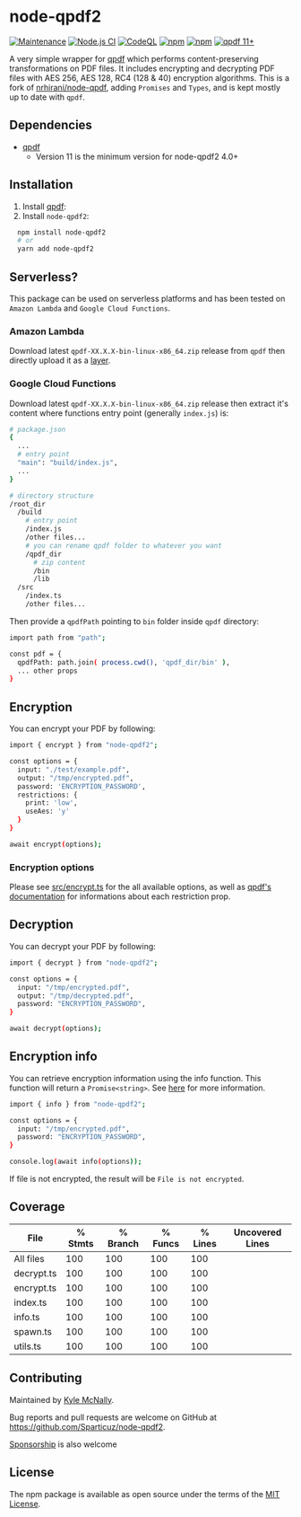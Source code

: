 # node-qpdf2

[![Maintenance](https://img.shields.io/badge/Maintained%3F-yes-green.svg)](https://github.com/Sparticuz/node-qpdf2/commits/master)
[![Node.js CI](https://github.com/Sparticuz/node-qpdf2/actions/workflows/node.js.yml/badge.svg)](https://github.com/Sparticuz/node-qpdf2/actions/workflows/node.js.yml)
[![CodeQL](https://github.com/Sparticuz/node-qpdf2/actions/workflows/codeql-analysis.yml/badge.svg)](https://github.com/Sparticuz/node-qpdf2/actions/workflows/codeql-analysis.yml)
[![npm](https://img.shields.io/npm/v/node-qpdf2)](https://www.npmjs.com/package/node-qpdf2)
[![npm](https://img.shields.io/npm/dm/node-qpdf)](https://www.npmjs.com/package/node-qpdf2)
[![qpdf 11+](https://img.shields.io/badge/dependencies-qpdf-green)](https://github.com/qpdf/qpdf)

A very simple wrapper for [qpdf](https://github.com/qpdf/qpdf) which performs content-preserving transformations on PDF files. It includes encrypting and decrypting PDF files with AES 256, AES 128, RC4 (128 & 40) encryption algorithms. This is a fork of [nrhirani/node-qpdf](https://github.com/nrhirani/node-qpdf), adding `Promises` and `Types`, and is kept mostly up to date with `qpdf`.

## Dependencies

- [qpdf](https://github.com/qpdf/qpdf)
  - Version 11 is the minimum version for node-qpdf2 4.0+

## Installation

1. Install [qpdf](https://github.com/qpdf/qpdf/releases):
2. Install `node-qpdf2`:

```bash
  npm install node-qpdf2
  # or
  yarn add node-qpdf2
```

## Serverless?

This package can be used on serverless platforms and has been tested on `Amazon Lambda` and `Google Cloud Functions`. 

### Amazon Lambda
Download latest `qpdf-XX.X.X-bin-linux-x86_64.zip` release from `qpdf` then directly upload it as a [layer](https://docs.aws.amazon.com/lambda/latest/dg/chapter-layers.html).

### Google Cloud Functions
Download latest `qpdf-XX.X.X-bin-linux-x86_64.zip` release then extract it's content where functions entry point (generally `index.js`) is:

```bash
# package.json
{
  ...
  # entry point
  "main": "build/index.js",
  ...
}

# directory structure
/root_dir
  /build
    # entry point
    /index.js 
    /other files...
    # you can rename qpdf folder to whatever you want
    /qpdf_dir 
      # zip content
      /bin
      /lib 
  /src
    /index.ts
    /other files...
```

Then provide a `qpdfPath` pointing to `bin` folder inside `qpdf` directory:
```bash 
import path from "path";

const pdf = {
  qpdfPath: path.join( process.cwd(), 'qpdf_dir/bin' ),
  ... other props
}
```

## Encryption

You can encrypt your PDF by following:

```bash
import { encrypt } from "node-qpdf2";

const options = {
  input: "./test/example.pdf",
  output: "/tmp/encrypted.pdf",
  password: 'ENCRYPTION_PASSWORD',
  restrictions: {
    print: 'low',
    useAes: 'y'
  }
}

await encrypt(options);
```

### Encryption options

Please see [src/encrypt.ts](https://github.com/Sparticuz/node-qpdf2/blob/master/src/encrypt.ts#L9) for the all available options, as well as [qpdf's documentation](https://qpdf.readthedocs.io/en/stable/cli.html#encryption) for informations about each restriction prop.

## Decryption

You can decrypt your PDF by following:

```bash
import { decrypt } from "node-qpdf2";

const options = {
  input: "/tmp/encrypted.pdf",
  output: "/tmp/decrypted.pdf",
  password: "ENCRYPTION_PASSWORD",
}

await decrypt(options);
```

## Encryption info

You can retrieve encryption information using the info function. This function will return a `Promise<string>`. See [here](https://qpdf.readthedocs.io/en/stable/cli.html#option-show-encryption) for more information.

```bash
import { info } from "node-qpdf2";

const options = {
  input: "/tmp/encrypted.pdf",
  password: "ENCRYPTION_PASSWORD",
}

console.log(await info(options));
```
If file is not encrypted, the result will be `File is not encrypted`.

## Coverage

| File       | % Stmts | % Branch | % Funcs | % Lines | Uncovered Lines   |
| ---------- | ------- | -------- | ------- | ------- | ----------------- |
| All files  | 100     | 100      | 100     | 100     |
| decrypt.ts | 100     | 100      | 100     | 100     |
| encrypt.ts | 100     | 100      | 100     | 100     |
| index.ts   | 100     | 100      | 100     | 100     |
| info.ts    | 100     | 100      | 100     | 100     |
| spawn.ts   | 100     | 100      | 100     | 100     |
| utils.ts   | 100     | 100      | 100     | 100     |

## Contributing

Maintained by [Kyle McNally](http://www.github.com/Sparticuz).

Bug reports and pull requests are welcome on GitHub at https://github.com/Sparticuz/node-qpdf2.

[Sponsorship](https://github.com/sponsors/Sparticuz) is also welcome

## License

The npm package is available as open source under the terms of the [MIT License](http://opensource.org/licenses/MIT).
